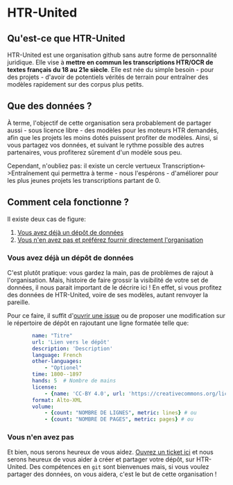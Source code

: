 HTR-United
=========

## Qu'est-ce que HTR-United

HTR-United est une organisation github sans autre forme de personnalité juridique. Elle vise à **mettre en commun les transcriptions HTR/OCR de textes français du 18 au 21e siècle**. Elle est née du simple besoin - pour des projets - d'avoir de potentiels vérités de terrain pour entraîner des modèles rapidement sur des corpus plus petits.

## Que des données ?

À terme, l'objectif de cette organisation sera probablement de partager aussi - sous licence libre - des modèles pour les moteurs HTR demandés, afin que les projets les moins dotés puissent profiter de modèles. Ainsi, si vous partagez vos données, et suivant le rythme possible des autres partenaires, vous profiterez sûrement d'un modèle sous peu.

Cependant, n'oubliez pas: il existe un cercle vertueux Transcription<->Entraînement qui permettra à terme - nous l'espérons - d'améliorer pour les plus jeunes projets les transcriptions partant de 0.

## Comment cela fonctionne ?

Il existe deux cas de figure:

1. [Vous avez déjà un dépôt de données](#vous-avez-déjà-un-dépôt-de-données)  
2. [Vous n'en avez pas et préférez fournir directement l'organisation](#vous-nen-avez-pas)
    
### Vous avez déjà un dépôt de données

C'est plutôt pratique: vous gardez la main, pas de problèmes de rajout à l'organisation. Mais, histoire de faire grossir la visibilité de votre set de données, il nous parait important de le décrire ici ! En effet, si vous profitez des données de HTR-United, voire de ses modèles, autant renvoyer la pareille. 

Pour ce faire, il suffit d'[ouvrir une issue](https://github.com/HTR-United/htr-united/issues/new) ou de proposer une modification sur le répertoire de dépôt en rajoutant une ligne formatée telle que:

```yaml
        name: "Titre"
        url: 'Lien vers le dépôt'
        description: 'Description'
        language: French
        other-languages:
            - "Optionel"
        time: 1800--1897
        hands: 5  # Nombre de mains
        license:
            - {name: 'CC-BY 4.0', url: 'https://creativecommons.org/licenses/by/4.0/'} # Vous pouvez bien sûr changer la licence
        format: Alto-XML
        volume:
            - {count: "NOMBRE DE LIGNES", metric: lines} # ou
            - {count: "NOMBRE DE PAGES", metric: pages} # ou
```

### Vous n'en avez pas

Et bien, nous serons heureux de vous aidez. [Ouvrez un ticket ici](https://github.com/HTR-United/htr-united/issues/new) et nous serons heureux de vous aider à créer et partager votre dépôt, sur HTR-United. Des compétences en `git` sont bienvenues mais, si vous voulez partager des données, on vous aidera, c'est le but de cette organisation !
